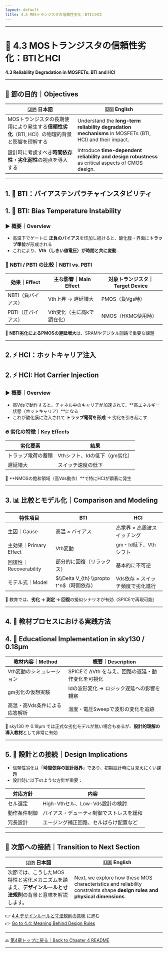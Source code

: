 ```yaml
---
layout: default
title: 4.3 MOSトランジスタの信頼性劣化：BTIとHCI
---
```


---

# 📘 4.3 MOSトランジスタの信頼性劣化：BTIとHCI  
**4.3 Reliability Degradation in MOSFETs: BTI and HCI**

---

## 🎯 節の目的｜Objectives

| 🇯🇵 日本語                                                                                          | 🇺🇸 English                                                                                           |
|-----------------------------------------------------------------------------------------------------|--------------------------------------------------------------------------------------------------------|
| MOSトランジスタの長期使用により発生する**信頼性劣化**（BTI, HCI）の物理的背景と影響を理解する      | Understand the **long-term reliability degradation mechanisms** in MOSFETs (BTI, HCI) and their impact. |
| 設計時に考慮すべき**時間依存性・劣化耐性**の視点を導入する                                           | Introduce **time-dependent reliability and design robustness** as critical aspects of CMOS design.    |

---

## 1. 🔌 BTI：バイアステンパラチャインスタビリティ  
## 1. 🔌 BTI: Bias Temperature Instability

### ▶ 概要｜Overview

- 高温下でゲートに **正負のバイアス**を印加し続けると、酸化膜・界面に**トラップ準位**が形成される  
- これにより、**Vth（しきい値電圧）が時間と共に変動**

### 🔹 NBTI / PBTI の比較｜NBTI vs. PBTI

| 効果｜Effect | 主な影響｜Main Effect      | 対象トランジスタ｜Target Device |
|-------------|----------------------------|------------------------------|
| NBTI（負バイアス） | Vth上昇 → 遅延増大             | PMOS（負Vgs時）              |
| PBTI（正バイアス） | Vth変化（主に高kで顕在化）      | NMOS（HKMG使用時）           |

📌 **NBTI劣化によるPMOSの遅延増大**は、SRAMやデジタル回路で重要な課題

---

## 2. ⚡ HCI：ホットキャリア注入  
## 2. ⚡ HCI: Hot Carrier Injection

### ▶ 概要｜Overview

- 高Vdsで動作すると、チャネル中のキャリアが加速されて、**高エネルギー状態（ホットキャリア）**になる  
- これが酸化膜に注入されて **トラップ電荷を形成** → 劣化を引き起こす

### 🔥 劣化の特徴｜Key Effects

| 劣化要素 | 結果 |
|----------|------|
| トラップ電荷の蓄積 | Vthシフト、Idの低下（gm劣化） |
| 遅延増大            | スイッチ速度の低下           |

📌 **NMOSの飽和領域（高Vds動作）**で特にHCIが顕著に発生

---

## 3. 📊 比較とモデル化｜Comparison and Modeling

| 特性項目 | BTI | HCI |
|----------|-----|-----|
| 主因｜Cause         | 高温 × バイアス      | 高電界 × 高周波スイッチング     |
| 主効果｜Primary Effect | Vth変動            | gm・Id低下、Vthシフト           |
| 回復性｜Recoverability | 部分的に回復（リラックス） | 基本的に不可逆                  |
| モデル式｜Model      | $\\Delta V_{th} \\propto t^n$（時間依存） | Vds依存 × スイッチ頻度で劣化進行 |

🧠 教育では、**劣化 → 測定 → 回復**の擬似シナリオが有効（SPICEで再現可能）

---

## 4. 🧪 教材プロセスにおける実践方法  
## 4. 🧪 Educational Implementation in sky130 / 0.18µm

| 教材内容｜Method | 概要｜Description |
|------------------|------------------|
| Vth変動のシミュレーション | SPICEで ΔVth を与え、回路の遅延・動作変化を可視化 |
| gm劣化の仮想実験 | Idの波形変化 → ロジック遅延への影響を観察         |
| 高温・高Vds条件による応答解析 | 温度・電圧Sweepで波形の変化を追跡               |

📌 sky130 や 0.18µm では正式な劣化モデルが無い場合もあるが、**設計的理解の導入教材**として非常に有効

---

## 5. 🧩 設計との接続｜Design Implications

- 信頼性劣化は「**時間依存の設計限界**」であり、初期設計時には見えにくい課題  
- 設計時に以下のような方針が重要：

| 対応方針 | 内容 |
|----------|------|
| セル選定 | High-Vthセル、Low-Vds設計の検討 |
| 動作条件制御 | バイアス・デューティ制御でストレスを緩和 |
| 冗長設計 | エージング補正回路、セルばらけ配置など |

---

## 🔄 次節への接続｜Transition to Next Section

| 🇯🇵 日本語 | 🇺🇸 English |
|----------|-----------|
| 次節では、こうしたMOS特性と劣化メカニズムを踏まえ、**デザインルールと寸法規則**の背景と意味を解説します。 | Next, we explore how these MOS characteristics and reliability constraints shape **design rules and physical dimensions**. |

👉 [4.4 デザインルールと寸法規則の意味](4.4_design_rules.md) に進む  
👉 [Go to 4.4: Meaning Behind Design Rules](4.4_design_rules.md)

---

🔙 [第4章トップに戻る｜Back to Chapter 4 README](README.md)

---
